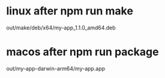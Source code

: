 # linux after npm run make
out/make/deb/x64/my-app_1.1.0_amd64.deb

# macos after npm run package
out/my-app-darwin-arm64/my-app.app
